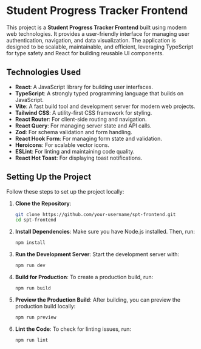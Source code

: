 # Student Progress Tracker Frontend

This project is a **Student Progress Tracker Frontend** built using modern web technologies. It provides a user-friendly interface for managing user authentication, navigation, and data visualization. The application is designed to be scalable, maintainable, and efficient, leveraging TypeScript for type safety and React for building reusable UI components.

## Technologies Used

- **React**: A JavaScript library for building user interfaces.
- **TypeScript**: A strongly typed programming language that builds on JavaScript.
- **Vite**: A fast build tool and development server for modern web projects.
- **Tailwind CSS**: A utility-first CSS framework for styling.
- **React Router**: For client-side routing and navigation.
- **React Query**: For managing server state and API calls.
- **Zod**: For schema validation and form handling.
- **React Hook Form**: For managing form state and validation.
- **Heroicons**: For scalable vector icons.
- **ESLint**: For linting and maintaining code quality.
- **React Hot Toast**: For displaying toast notifications.

## Setting Up the Project

Follow these steps to set up the project locally:

1. **Clone the Repository**:

   ```bash
   git clone https://github.com/your-username/spt-frontend.git
   cd spt-frontend
   ```

2. **Install Dependencies**:
   Make sure you have Node.js installed. Then, run:

   ```bash
   npm install
   ```

3. **Run the Development Server**:
   Start the development server with:

   ```bash
   npm run dev
   ```

4. **Build for Production**:
   To create a production build, run:

   ```bash
   npm run build
   ```

5. **Preview the Production Build**:
   After building, you can preview the production build locally:

   ```bash
   npm run preview
   ```

6. **Lint the Code**:
   To check for linting issues, run:
   ```bash
   npm run lint
   ```

```

```
